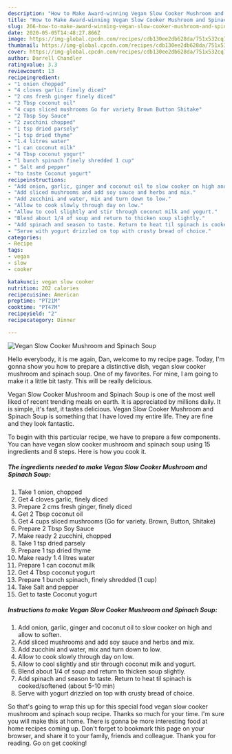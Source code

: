 ```yaml
---
description: "How to Make Award-winning Vegan Slow Cooker Mushroom and Spinach Soup"
title: "How to Make Award-winning Vegan Slow Cooker Mushroom and Spinach Soup"
slug: 266-how-to-make-award-winning-vegan-slow-cooker-mushroom-and-spinach-soup
date: 2020-05-05T14:48:27.866Z
image: https://img-global.cpcdn.com/recipes/cdb130ee2db628da/751x532cq70/vegan-slow-cooker-mushroom-and-spinach-soup-recipe-main-photo.jpg
thumbnail: https://img-global.cpcdn.com/recipes/cdb130ee2db628da/751x532cq70/vegan-slow-cooker-mushroom-and-spinach-soup-recipe-main-photo.jpg
cover: https://img-global.cpcdn.com/recipes/cdb130ee2db628da/751x532cq70/vegan-slow-cooker-mushroom-and-spinach-soup-recipe-main-photo.jpg
author: Darrell Chandler
ratingvalue: 3.3
reviewcount: 13
recipeingredient:
- "1 onion chopped"
- "4 cloves garlic finely diced"
- "2 cms fresh ginger finely diced"
- "2 Tbsp coconut oil"
- "4 cups sliced mushrooms Go for variety Brown Button Shitake"
- "2 Tbsp Soy Sauce"
- "2 zucchini chopped"
- "1 tsp dried parsely"
- "1 tsp dried thyme"
- "1.4 litres water"
- "1 can coconut milk"
- "4 Tbsp coconut yogurt"
- "1 bunch spinach finely shredded 1 cup"
- " Salt and pepper"
- "to taste Coconut yogurt"
recipeinstructions:
- "Add onion, garlic, ginger and coconut oil to slow cooker on high and allow to soften."
- "Add sliced mushrooms and add soy sauce and herbs and mix."
- "Add zucchini and water, mix and turn down to low."
- "Allow to cook slowly through day on low."
- "Allow to cool slightly and stir through coconut milk and yogurt."
- "Blend about 1/4 of soup and return to thicken soup slightly."
- "Add spinach and season to taste. Return to heat til spinach is cooked/softened (about 5-10 min)"
- "Serve with yogurt drizzled on top with crusty bread of choice."
categories:
- Recipe
tags:
- vegan
- slow
- cooker

katakunci: vegan slow cooker 
nutrition: 202 calories
recipecuisine: American
preptime: "PT21M"
cooktime: "PT47M"
recipeyield: "2"
recipecategory: Dinner

---
```



![Vegan Slow Cooker Mushroom and Spinach Soup](https://img-global.cpcdn.com/recipes/cdb130ee2db628da/751x532cq70/vegan-slow-cooker-mushroom-and-spinach-soup-recipe-main-photo.jpg)

Hello everybody, it is me again, Dan, welcome to my recipe page. Today, I'm gonna show you how to prepare a distinctive dish, vegan slow cooker mushroom and spinach soup. One of my favorites. For mine, I am going to make it a little bit tasty. This will be really delicious.



Vegan Slow Cooker Mushroom and Spinach Soup is one of the most well liked of recent trending meals on earth. It is appreciated by millions daily. It is simple, it's fast, it tastes delicious. Vegan Slow Cooker Mushroom and Spinach Soup is something that I have loved my entire life. They are fine and they look fantastic.


To begin with this particular recipe, we have to prepare a few components. You can have vegan slow cooker mushroom and spinach soup using 15 ingredients and 8 steps. Here is how you cook it.

<!--inarticleads1-->

##### The ingredients needed to make Vegan Slow Cooker Mushroom and Spinach Soup:

1. Take 1 onion, chopped
1. Get 4 cloves garlic, finely diced
1. Prepare 2 cms fresh ginger, finely diced
1. Get 2 Tbsp coconut oil
1. Get 4 cups sliced mushrooms (Go for variety. Brown, Button, Shitake)
1. Prepare 2 Tbsp Soy Sauce
1. Make ready 2 zucchini, chopped
1. Take 1 tsp dried parsely
1. Prepare 1 tsp dried thyme
1. Make ready 1.4 litres water
1. Prepare 1 can coconut milk
1. Get 4 Tbsp coconut yogurt
1. Prepare 1 bunch spinach, finely shredded (1 cup)
1. Take  Salt and pepper
1. Get to taste Coconut yogurt




<!--inarticleads2-->

##### Instructions to make Vegan Slow Cooker Mushroom and Spinach Soup:

1. Add onion, garlic, ginger and coconut oil to slow cooker on high and allow to soften.
1. Add sliced mushrooms and add soy sauce and herbs and mix.
1. Add zucchini and water, mix and turn down to low.
1. Allow to cook slowly through day on low.
1. Allow to cool slightly and stir through coconut milk and yogurt.
1. Blend about 1/4 of soup and return to thicken soup slightly.
1. Add spinach and season to taste. Return to heat til spinach is cooked/softened (about 5-10 min)
1. Serve with yogurt drizzled on top with crusty bread of choice.




So that's going to wrap this up for this special food vegan slow cooker mushroom and spinach soup recipe. Thanks so much for your time. I'm sure you will make this at home. There is gonna be more interesting food at home recipes coming up. Don't forget to bookmark this page on your browser, and share it to your family, friends and colleague. Thank you for reading. Go on get cooking!
